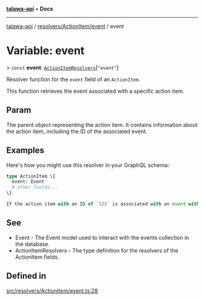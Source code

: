 [**talawa-api**](../../../../README.md) • **Docs**

***

[talawa-api](../../../../modules.md) / [resolvers/ActionItem/event](../README.md) / event

# Variable: event

\> `const` **event**: [`ActionItemResolvers`](../../../../types/generatedGraphQLTypes/type-aliases/ActionItemResolvers.md)\[`"event"`\]

Resolver function for the `event` field of an `ActionItem`.

This function retrieves the event associated with a specific action item.

## Param

The parent object representing the action item. It contains information about the action item, including the ID of the associated event.

## Examples

Here's how you might use this resolver in your GraphQL schema:

```graphql
type ActionItem \{
  event: Event
  # other fields...
\}
```

```ts
If the action item with an ID of `123` is associated with an event with an ID of `789`, this resolver will find the event with the ID `789` in the database and return its information.
```

## See

 - Event - The Event model used to interact with the events collection in the database.
 - ActionItemResolvers - The type definition for the resolvers of the ActionItem fields.

## Defined in

[src/resolvers/ActionItem/event.ts:28](https://github.com/PalisadoesFoundation/talawa-api/blob/a87b45a1c490c996c3a8a52e117ecbaa4742ef49/src/resolvers/ActionItem/event.ts#L28)
